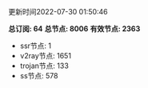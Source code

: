 更新时间2022-07-30 01:50:46

**总订阅: 64**
**总节点: 8006**
**有效节点: 2363**
- ssr节点: 1
- v2ray节点: 1651
- trojan节点: 133
- ss节点: 578
